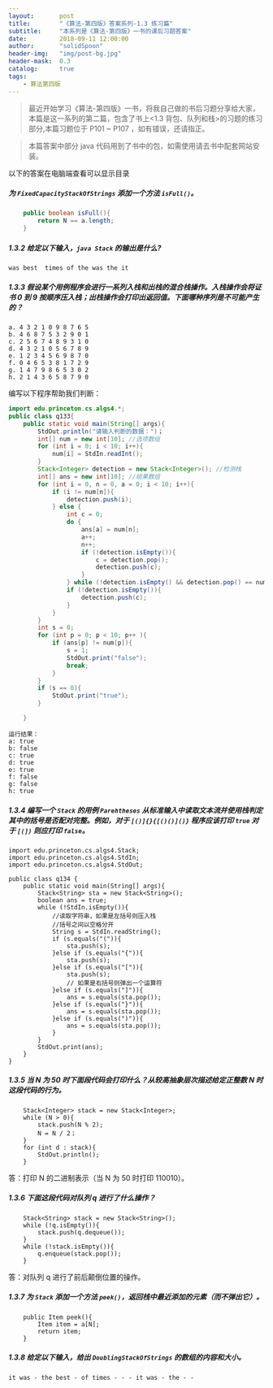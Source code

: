 ```yaml
---
layout:       post
title:        "《算法-第四版》答案系列-1.3 练习篇"
subtitle:     "本系列是《算法-第四版》一书的课后习题答案"
date:         2018-09-11 12:00:00
author:       "solidSpoon"
header-img:   "img/post-bg.jpg"
header-mask:  0.3
catalog:      true
tags:
    - 算法第四版
---
```

> 最近开始学习《算法-第四版》一书，将我自己做的书后习题分享给大家，本篇是这一系列的第二篇，包含了书上<1.3 背包、队列和栈>的习题的练习部分,本篇习题位于 P101 ~ P107 ，如有错误，还请指正。

>本篇答案中部分 java 代码用到了书中的包，如需使用请去书中配套网站安装。

以下的答案在电脑端查看可以显示目录

##### 为 `FixedCapacityStackOfStrings` 添加一个方法 `isFull()`。

````java
    public boolean isFull(){
        return N == a.length;
    }
````

##### 1.3.2 给定以下输入，`java Stack` 的输出是什么?

    was best  times of the was the it 

##### 1.3.3 假设某个用例程序会进行一系列入栈和出栈的混合栈操作。入栈操作会将证书 0 到 9 按顺序压入栈；出栈操作会打印出返回值。下面哪种序列是不可能产生的？

````
a. 4 3 2 1 0 9 8 7 6 5
b. 4 6 8 7 5 3 2 9 0 1
c. 2 5 6 7 4 8 9 3 1 0
d. 4 3 2 1 0 5 6 7 8 9
e. 1 2 3 4 5 6 9 8 7 0
f. 0 4 6 5 3 8 1 7 2 9
g. 1 4 7 9 8 6 5 3 0 2
h. 2 1 4 3 6 5 8 7 9 0
````

编写以下程序帮助我们判断：

````java
import edu.princeton.cs.algs4.*;
public class q133{
    public static void main(String[] args){
        StdOut.println("请输入判断的数据：")；
        int[] num = new int[10]; //选项数组
        for (int i = 0; i < 10; i++){
            num[i] = StdIn.readInt();
        }
        Stack<Integer> detection = new Stack<Integer>(); //检测栈
        int[] ans = new int[10]; //结果数组
        for (int i = 0, n = 0, a = 0; i < 10; i++){
            if (i != num[n]){
                detection.push(i);
            } else {
                int c = 0;
                do {
                    ans[a] = num[n];
                    a++;
                    n++;
                    if (!detection.isEmpty()){
                        c = detection.pop();
                        detection.push(c);
                    }
                } while (!detection.isEmpty() && detection.pop() == num[n]);
                if (!detection.isEmpty()){
                    detection.push(c);
                }
            }
        }
        int s = 0;
        for (int p = 0; p < 10; p++ ){
            if (ans[p] != num[p]){
                s = 1;
                StdOut.print("false");
                break;
            }
        }
        if (s == 0){
            StdOut.print("true");
        }

    }
````
````
运行结果：
a: true
b: false
c: true
d: true
e: true
f: false
g: false
h: true
````

##### 1.3.4 编写一个 `Stack` 的用例 `Parehtheses` 从标准输入中读取文本流并使用栈判定其中的括号是否配对完整。例如，对于 `[()]{}{[()()]()}` 程序应该打印 `true` 对于 `[(])` 则应打印 `false`。

````
import edu.princeton.cs.algs4.Stack;
import edu.princeton.cs.algs4.StdIn;
import edu.princeton.cs.algs4.StdOut;

public class q134 {
    public static void main(String[] args){
        Stack<String> sta = new Stack<String>();
        boolean ans = true;
        while (!StdIn.isEmpty()){
            //读取字符串，如果是左括号则压入栈
            //括号之间以空格分开
            String s = StdIn.readString();
            if (s.equals("(")){
                sta.push(s);
            }else if (s.equals("{")){
                sta.push(s);
            }else if (s.equals("[")){
                sta.push(s);
                // 如果是右括号则弹出一个运算符
            }else if (s.equals("]")){
                ans = s.equals(sta.pop());
            }else if (s.equals("}")){
                ans = s.equals(sta.pop());
            }else if (s.equals(")")){
                ans = s.equals(sta.pop());
            }
        }
        StdOut.print(ans);
    }
}
````

##### 1.3.5 当 N 为 50 时下面段代码会打印什么？从较高抽象层次描述给定正整数 N 时这段代码的行为。

````
    Stack<Integer> stack = new Stack<Integer>;
    while (N > 0){
        stack.push(N % 2);
        N = N / 2；
    }
    for (int d : stack){
        StdOut.println();
    }
````
答：打印 N 的二进制表示（当 N 为 50 时打印 110010）。

##### 1.3.6 下面这段代码对队列 q 进行了什么操作？

````
    Stack<String> stack = new Stack<String>();
    while (!q.isEmpty()){
        stack.push(q.dequeue());
    }
    while (!stack.isEmpty()){
        q.enqueue(stack.pop());
    }
````

答：对队列 q 进行了前后颠倒位置的操作。

##### 1.3.7 为 `Stack` 添加一个方法 `peek()`，返回栈中最近添加的元素（而不弹出它）。

````
    public Item peek(){
        Item item = a[N];
        return item;
    }
````

##### 1.3.8 给定以下输入，给出 `DoublingStackOfStrings` 的数组的内容和大小。

    it was - the best - of times - - - it was - the - -

